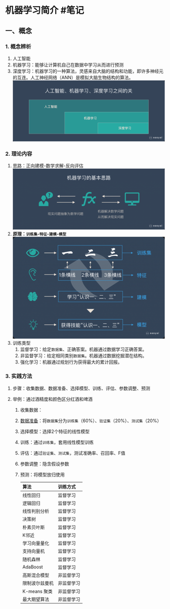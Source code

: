 # 机器学习简介 #笔记

## 一、概念

### 1. 概念辨析

1. 人工智能
2. 机器学习：能够让计算机自己在数据中学习从而进行预测
3. 深度学习：机器学习的一种算法，灵感来自大脑的结构和功能，即许多神经元的互连。人工神经网络（ANN）是模拟大脑生物结构的算法。
    ![20220812150105](https://raw.githubusercontent.com/dsw676676/picture/main/image/20220812150105.png)

### 2. 理论内容

1. 思路：正向建模-数学求解-反向评估
    ![20220812150223](https://raw.githubusercontent.com/dsw676676/picture/main/image/20220812150223.png)
2. **原理：`训练集`-`特征`-`建模`-`模型`**
    ![20220812150432](https://raw.githubusercontent.com/dsw676676/picture/main/image/20220812150432.png)
3. 训练类型
   1. 监督学习：给定`数据集`、正确答案。机器通过数据学习正确答案。
   2. 非监督学习：给定相同类别`数据集`。机器通过数据挖掘潜在结构。
   3. 强化学习：机器通过规划行为获得最大的累计回报。

### 3. 实践方法

1. 步骤：收集数据、数据准备、选择模型、训练、评估、参数调整、预测

2. 举例：通过酒精度和颜色区分红酒和啤酒
   
   1. 收集数据：
   
   2. [数据准备](https://easyai.tech/blog/ai-dataset-6-problem-solution/)：将`数据集`分为`训练集`（60%）、`验证集`（20%）、`测试集`（20%）
   
   3. 选择模型：选择2个特征的线性模型
   
   4. 训练：通过`训练集`，套用线性模型训练
   
   5. 评估：通过`验证集`、`测试集`，测试准确率、召回率、F值
   
   6. 参数调整：隐含假设参数
   
   7. 预测：将模型放归使用
      
      | 算法         | 训练方式  |
      | ---------- | ----- |
      | 线性回归       | 监督学习  |
      | 逻辑回归       | 监督学习  |
      | 线性判别分析     | 监督学习  |
      | 决策树        | 监督学习  |
      | 朴素贝叶斯      | 监督学习  |
      | K邻近        | 监督学习  |
      | 学习向量量化     | 监督学习  |
      | 支持向量机      | 监督学习  |
      | 随机森林       | 监督学习  |
      | AdaBoost   | 监督学习  |
      | 高斯混合模型     | 非监督学习 |
      | 限制波尔兹曼机    | 非监督学习 |
      | K-means 聚类 | 非监督学习 |
      | 最大期望算法     | 非监督学习 |
